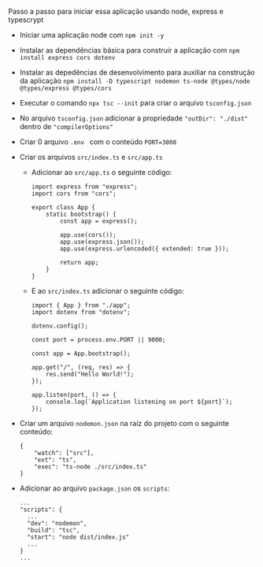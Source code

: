 Passo a passo para iniciar essa aplicação usando node, express e typescrypt

- Iniciar uma aplicação node com `npm init -y`

- Instalar as dependências básica para construir a aplicação com `npm install express cors dotenv`

- Instalar as depedências de desenvolvimento para auxiliar na construção da aplicação `npm install -D typescript nodemon ts-node @types/node @types/express @types/cors`

- Executar o comando `npx tsc --init` para criar o arquivo `tsconfig.json`

- No arquivo `tsconfig.json` adicionar a propriedade `"outDir": "./dist"` dentro de `"compilerOptions"`

- Criar 0 arquivo `.env ` com o conteúdo `PORT=3000`

- Criar os arquivos `src/index.ts` e `src/app.ts`

  - Adicionar ao `src/app.ts` o seguinte código:

    ```
    import express from "express";
    import cors from "cors";

    export class App {
        static bootstrap() {
            const app = express();

            app.use(cors());
            app.use(express.json());
            app.use(express.urlencoded({ extended: true }));

            return app;
        }
    }
    ```

  - E ao `src/index.ts` adicionar o seguinte código:

    ```
    import { App } from "./app";
    import dotenv from "dotenv";

    dotenv.config();

    const port = process.env.PORT || 9000;

    const app = App.bootstrap();

    app.get("/", (req, res) => {
        res.send("Hello World!");
    });

    app.listen(port, () => {
        console.log(`Application listening on port ${port}`);
    });
    ```

- Criar um arquivo `nodemon.json` na raíz do projeto com o seguinte conteúdo:

  ```
  {
      "watch": ["src"],
      "ext": "ts",
      "exec": "ts-node ./src/index.ts"
  }
  ```

- Adicionar ao arquivo `package.json` os `scripts`:
  ```
  ...
  "scripts": {
    ...
    "dev": "nodemon",
    "build": "tsc",
    "start": "node dist/index.js"
    ...
  }
  ...
  ```
